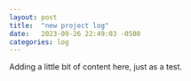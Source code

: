 ```yaml
---
layout: post
title:  "new project log"
date:   2023-09-26 22:49:03 -0500
categories: log
---
```


Adding a little bit of content here, just as a test.

